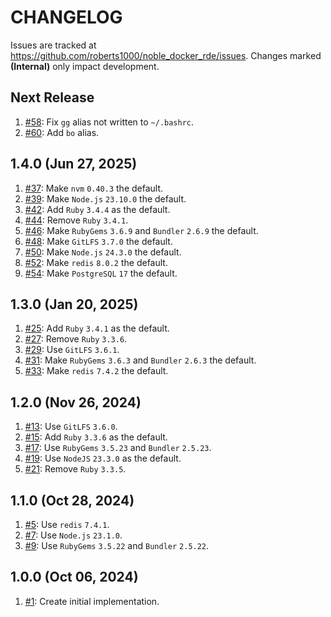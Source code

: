 # CHANGELOG

Issues are tracked at https://github.com/roberts1000/noble_docker_rde/issues. Changes marked **(Internal)** only impact development. 

## Next Release

1. [#58](../../issues/58): Fix `gg` alias not written to `~/.bashrc`.
1. [#60](../../issues/60): Add `bo` alias.

## 1.4.0 (Jun 27, 2025)

1. [#37](../../issues/37): Make `nvm` `0.40.3` the default.
1. [#39](../../issues/39): Make `Node.js` `23.10.0` the default.
1. [#42](../../issues/42): Add `Ruby` `3.4.4` as the default.
1. [#44](../../issues/44): Remove `Ruby` `3.4.1`.
1. [#46](../../issues/46): Make `RubyGems` `3.6.9` and `Bundler` `2.6.9` the default.
1. [#48](../../issues/48): Make `GitLFS` `3.7.0` the default.
1. [#50](../../issues/50): Make `Node.js` `24.3.0` the default.
1. [#52](../../issues/52): Make `redis` `8.0.2` the default.
1. [#54](../../issues/54): Make `PostgreSQL` `17` the default.

## 1.3.0 (Jan 20, 2025)

1. [#25](../../issues/25): Add `Ruby` `3.4.1` as the default.
1. [#27](../../issues/27): Remove `Ruby` `3.3.6`.
1. [#29](../../issues/29): Use `GitLFS` `3.6.1`.
1. [#31](../../issues/31): Make `RubyGems` `3.6.3` and `Bundler` `2.6.3` the default.
1. [#33](../../issues/33): Make `redis` `7.4.2` the default.

## 1.2.0 (Nov 26, 2024)

1. [#13](../../issues/13): Use `GitLFS` `3.6.0`.
1. [#15](../../issues/15): Add `Ruby` `3.3.6` as the default.
1. [#17](../../issues/17): Use `RubyGems` `3.5.23` and `Bundler` `2.5.23`.
1. [#19](../../issues/19): Use `NodeJS` `23.3.0` as the default.
1. [#21](../../issues/21): Remove `Ruby` `3.3.5`.

## 1.1.0 (Oct 28, 2024)

1. [#5](../../issues/5): Use `redis` `7.4.1`.
1. [#7](../../issues/7): Use `Node.js` `23.1.0`.
1. [#9](../../issues/9): Use `RubyGems` `3.5.22` and `Bundler` `2.5.22`.

## 1.0.0 (Oct 06, 2024)

1. [#1](../../issues/1): Create initial implementation.
